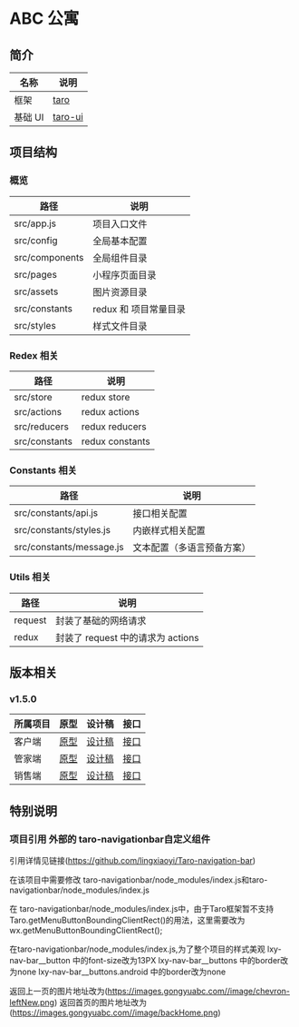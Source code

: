 # ABC 公寓

## 简介

| 名称 | 说明 |
| --- | --- |
| 框架 | [taro](https://taro.aotu.io/) |
| 基础 UI | [taro-ui](https://taro-ui.aotu.io/) |

## 项目结构

### 概览

| 路径 | 说明 |
| --- | --- |
| src/app.js | 项目入口文件 |
| src/config | 全局基本配置 |
| src/components | 全局组件目录 |
| src/pages | 小程序页面目录 |
| src/assets | 图片资源目录 |
| src/constants | redux 和 项目常量目录 |
| src/styles | 样式文件目录 |

### Redex 相关

| 路径 | 说明 |
| --- | --- |
| src/store | redux store |
| src/actions | redux actions |
| src/reducers | redux reducers |
| src/constants | redux constants |

### Constants 相关

| 路径 | 说明 |
| --- | --- |
| src/constants/api.js | 接口相关配置 |
| src/constants/styles.js | 内嵌样式相关配置 |
| src/constants/message.js | 文本配置（多语言预备方案） |

### Utils 相关

| 路径 | 说明 |
| --- | --- |
| request | 封装了基础的网络请求 |
| redux | 封装了 request 中的请求为 actions |

## 版本相关

### v1.5.0

| 所属项目 | 原型 | 设计稿 | 接口 |
| --- | --- | --- | --- |
| 客户端 | [原型](https://org.modao.cc/app/4a1e4adbf1c09a643a36bd33e405bf0b#screen=s917C0C19BC1553657488628) | [设计稿](https://lanhuapp.com/web/#/item/project/board?pid=7e6a33f5-4c50-4c7b-82f3-5a03a89dc231) | [接口](https://www.showdoc.cc/369994834935035) |
| 管家端 | [原型](https://org.modao.cc/app/460f7b2ae4ebb69e1cb7ee6977dd57c954ef1176#screen=s01DBA570101557387662643) | [设计稿](https://lanhuapp.com/web/#/item/project/board?pid=6765f128-a6c5-42d3-953e-6fa36ccfb66d) | [接口](https://www.showdoc.cc/376825715417871) |
| 销售端 | [原型](https://org.modao.cc/app/629649b0096af0a4b811e64d18818580#screen=s05215505CE1554347900670) | [设计稿](https://lanhuapp.com/web/#/item/project/board?pid=a0dbfaec-c745-4ac2-89b9-d96ce1609b4c) | [接口](https://www.showdoc.cc/379431691870580) |


##  特别说明

### 项目引用 外部的 taro-navigationbar自定义组件

引用详情见链接(https://github.com/lingxiaoyi/Taro-navigation-bar)

在该项目中需要修改 taro-navigationbar/node_modules/index.js和taro-navigationbar/node_modules/index.js

在 taro-navigationbar/node_modules/index.js中，由于Taro框架暂不支持Taro.getMenuButtonBoundingClientRect()的用法，这里需要改为wx.getMenuButtonBoundingClientRect();

在taro-navigationbar/node_modules/index.js,为了整个项目的样式美观
lxy-nav-bar__button 中的font-size改为13PX
lxy-nav-bar__buttons 中的border改为none
lxy-nav-bar__buttons.android 中的border改为none

返回上一页的图片地址改为(https://images.gongyuabc.com//image/chevron-leftNew.png)
返回首页的图片地址改为(https://images.gongyuabc.com//image/backHome.png)
